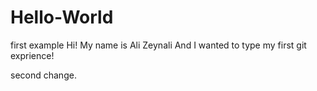 # Hello-World
first example
Hi!
My name is Ali Zeynali And I wanted to type my first git exprience!

second change.
